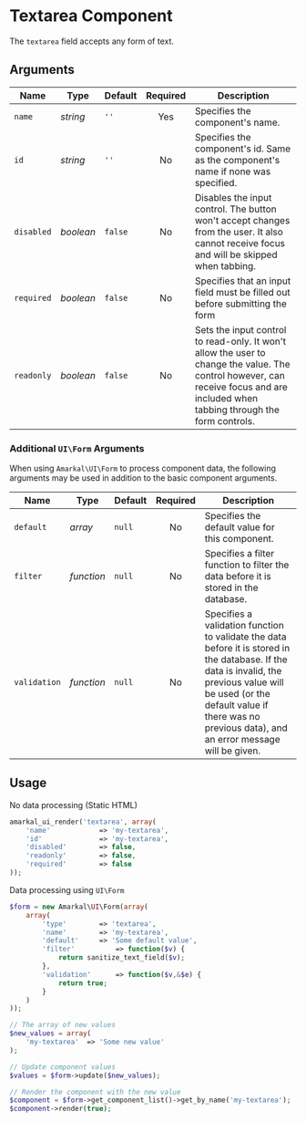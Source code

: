 # Textarea Component

The `textarea` field accepts any form of text.

## Arguments

Name | Type | Default | Required | Description
---|---|---|:---:|---
`name`|*string*|`''`|Yes|Specifies the component's name.
`id`|*string*|`''`|No|Specifies the component's id. Same as the component's name if none was specified.
`disabled`|*boolean*|`false`|No|Disables the input control. The button won't accept changes from the user. It also cannot receive focus and will be skipped when tabbing.
`required`|*boolean*|`false`|No|Specifies that an input field must be filled out before submitting the form
`readonly`|*boolean*|`false`|No|Sets the input control to read-only. It won't allow the user to change the value. The control however, can receive focus and are included when tabbing through the form controls.

### Additional `UI\Form` Arguments

When using `Amarkal\UI\Form` to process component data, the following arguments may be used in addition to the basic component arguments.

Name | Type | Default | Required | Description
---|---|---|:---:|---
`default`|*array*|`null`|No|Specifies the default value for this component.
`filter`|*function*|`null`|No|Specifies a filter function to filter the data before it is stored in the database.
`validation`|*function*|`null`|No|Specifies a validation function to validate the data before it is stored in the database. If the data is invalid, the previous value will be used (or the default value if there was no previous data), and an error message will be given.

## Usage

No data processing (Static HTML)

```php
amarkal_ui_render('textarea', array(
    'name'            => 'my-textarea',
    'id'              => 'my-textarea',
    'disabled'        => false,
    'readonly'        => false,
    'required'        => false
));
```

Data processing using `UI\Form`

```php
$form = new Amarkal\UI\Form(array(
    array(
        'type'        => 'textarea',
        'name'        => 'my-textarea',
        'default'     => 'Some default value',
        'filter'          => function($v) {
            return sanitize_text_field($v);
        },
        'validation'      => function($v,&$e) {
            return true;
        }
    )
));

// The array of new values
$new_values = array(
    'my-textarea'  => 'Some new value'
);

// Update component values
$values = $form->update($new_values);

// Render the component with the new value
$component = $form->get_component_list()->get_by_name('my-textarea');
$component->render(true);
```